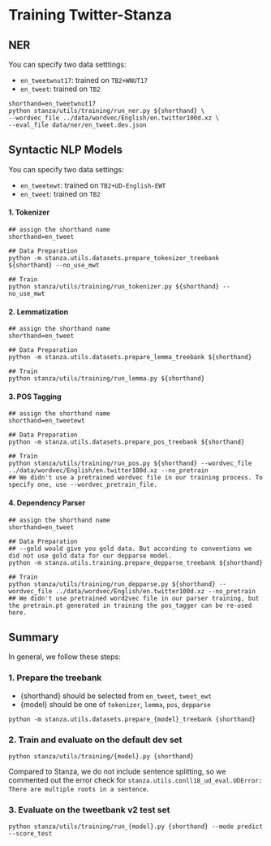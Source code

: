 # Training Twitter-Stanza

## NER

You can specify two data setttings:
- `en_tweetwnut17`: trained on `TB2+WNUT17`
- `en_tweet`: trained on `TB2`

```
shorthand=en_tweetwnut17
python stanza/utils/training/run_ner.py ${shorthand} \
--wordvec_file ../data/wordvec/English/en.twitter100d.xz \
--eval_file data/ner/en_tweet.dev.json
```

## Syntactic NLP Models
You can specify two data settings:
- `en_tweetewt`: trained on `TB2+UD-English-EWT`
- `en_tweet`: trained on `TB2`

#### 1. Tokenizer
```
## assign the shorthand name
shorthand=en_tweet

## Data Preparation
python -m stanza.utils.datasets.prepare_tokenizer_treebank ${shorthand} --no_use_mwt

## Train
python stanza/utils/training/run_tokenizer.py ${shorthand} --no_use_mwt
```
#### 2. Lemmatization
```
## assign the shorthand name
shorthand=en_tweet

## Data Preparation
python -m stanza.utils.datasets.prepare_lemma_treebank ${shorthand} 

## Train
python stanza/utils/training/run_lemma.py ${shorthand} 
```
#### 3. POS Tagging
```
## assign the shorthand name
shorthand=en_tweetewt

## Data Preparation
python -m stanza.utils.datasets.prepare_pos_treebank ${shorthand} 

## Train
python stanza/utils/training/run_pos.py ${shorthand} --wordvec_file ../data/wordvec/English/en.twitter100d.xz --no_pretrain
## We didn't use a pretrained wordvec file in our training process. To specify one, use --wordvec_pretrain_file.
```

#### 4. Dependency Parser

```
## assign the shorthand name
shorthand=en_tweet

## Data Preparation
## --gold would give you gold data. But according to conventions we did not use gold data for our depparse model.
python -m stanza.utils.training.prepare_depparse_treebank ${shorthand} 

## Train
python stanza/utils/training/run_depparse.py ${shorthand} --wordvec_file ../data/wordvec/English/en.twitter100d.xz --no_pretrain 
## We didn't use pretrained word2vec file in our parser training, but the pretrain.pt generated in training the pos_tagger can be re-used here.
```

## Summary 

In general, we follow these steps:

### 1. Prepare the treebank
- {shorthand} should be selected from `en_tweet`, `tweet_ewt`
- {model} should be one of `tokenizer`, `lemma`, `pos`, `depparse`

```
python -m stanza.utils.datasets.prepare_{model}_treebank {shorthand} 
```

### 2. Train and evaluate on the default dev set

```
python stanza/utils/training/{model}.py {shorthand}
```

Compared to Stanza, we do not include sentence splitting, so we commented out the error check for `stanza.utils.conll18_ud_eval.UDError: There are multiple roots in a sentence`.


### 3. Evaluate on the tweetbank v2 test set
```
python stanza/utils/training/run_{model}.py {shorthand} --mode predict --score_test 
```
